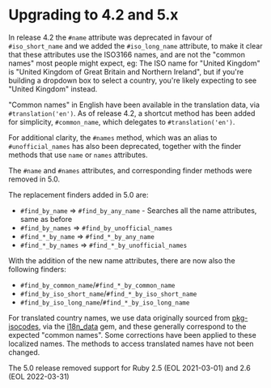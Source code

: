 # Upgrading to 4.2 and 5.x

In release 4.2 the `#name` attribute was deprecated in favour of `#iso_short_name` and we added the `#iso_long_name` attribute, to make it clear that these attributes use the ISO3166 names, and are not the "common names" most people might expect, eg: The ISO name for "United Kingdom" is "United Kingdom of Great Britain and Northern Ireland", but if you're building a dropdown box to select a country, you're likely expecting to see "United Kingdom" instead.

"Common names" in English have been available in the translation data, via `#translation('en')`. As of release 4.2, a shortcut method has been added for simplicity, `#common_name`, which delegates to `#translation('en')`.

For additional clarity, the `#names` method, which was an alias to `#unofficial_names` has also been deprecated, together with the finder methods that use `name` or `names` attributes.

The `#name` and `#names` attributes, and corresponding finder methods were removed in 5.0.

The replacement finders added in 5.0 are:

- `#find_by_name` => `#find_by_any_name` - Searches all the name attributes, same as before
- `#find_by_names` => `#find_by_unofficial_names`
- `#find_*_by_name` => `#find_*_by_any_name`
- `#find_*_by_names` => `#find_*_by_unofficial_names`

With the addition of the new name attributes, there are now also the following finders:

- `#find_by_common_name`/`#find_*_by_common_name`
- `#find_by_iso_short_name`/`#find_*_by_iso_short_name`
- `#find_by_iso_long_name`/`#find_*_by_iso_long_name`

For translated country names, we use data originally sourced from [pkg-isocodes](https://salsa.debian.org/iso-codes-team/iso-codes), via the [i18n_data](https://github.com/grosser/i18n_data) gem, and these generally correspond to the expected "common names". Some corrections have been applied to these localized names. The methods to access translated names have not been changed.

The 5.0 release removed support for Ruby 2.5 (EOL 2021-03-01) and 2.6 (EOL 2022-03-31)